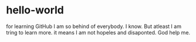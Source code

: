 # hello-world
for learning GitHub
I am so behind of everybody. I know. But atleast I am tring to learn more. it means I am not hopeles and disaponted.
God help me.
